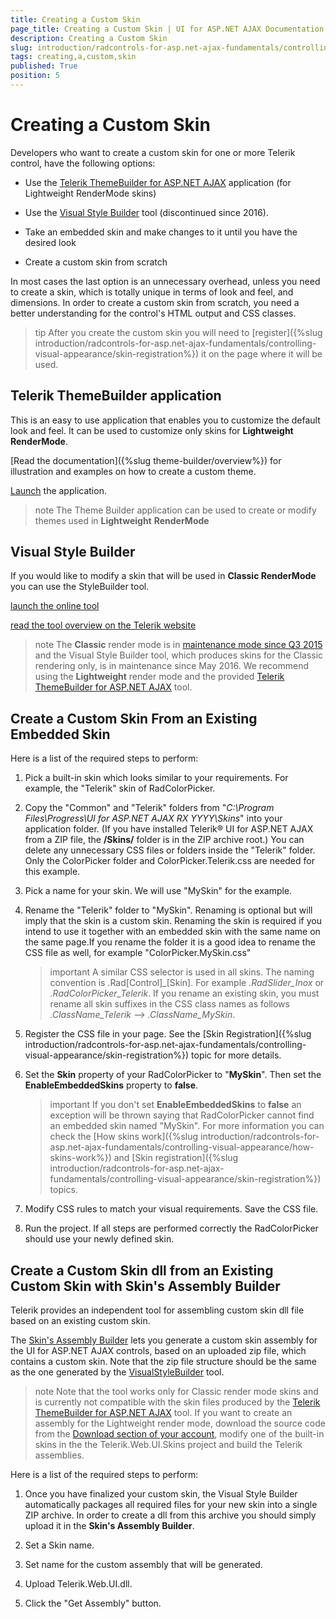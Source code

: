 ```yaml
---
title: Creating a Custom Skin
page_title: Creating a Custom Skin | UI for ASP.NET AJAX Documentation
description: Creating a Custom Skin
slug: introduction/radcontrols-for-asp.net-ajax-fundamentals/controlling-visual-appearance/creating-a-custom-skin
tags: creating,a,custom,skin
published: True
position: 5
---
```


# Creating a Custom Skin

Developers who want to create a custom skin for one or more Telerik control, have the following options:

* Use the [Telerik ThemeBuilder for ASP.NET AJAX](http://themebuilder.telerik.com/) application (for Lightweight RenderMode skins)

* Use the [Visual Style Builder](http://stylebuilder.telerik.com/) tool (discontinued since 2016). 

* Take an embedded skin and make changes to it until you have the desired look

* Create a custom skin from scratch


In most cases the last option is an unnecessary overhead, unless you need to create a skin, which is totally unique in terms of look and feel, and dimensions. In order to create a custom skin from scratch, you need a better understanding for the control's HTML output and CSS classes.

>tip After you create the custom skin you will need to [register]({%slug introduction/radcontrols-for-asp.net-ajax-fundamentals/controlling-visual-appearance/skin-registration%}) it on the page where it will be used.


## Telerik ThemeBuilder application

This is an easy to use application that enables you to customize the default look and feel. It can be used to customize only skins for **Lightweight RenderMode**.

[Read the documentation]({%slug theme-builder/overview%}) for illustration and examples on how to create a custom theme.

[Launch](http://themebuilder.telerik.com/) the application.



>note The Theme Builder application can be used to create or modify themes used in **Lightweight** **RenderMode**


## Visual Style Builder

If you would like to modify a skin that will be used in **Classic RenderMode** you can use the StyleBuilder tool.

[launch the online tool](http://stylebuilder.telerik.com/)

[read the tool overview on the Telerik website](https://www.telerik.com/aspnet-ajax/visual-style-builder)

>note The **Classic** render mode is in [maintenance mode since Q3 2015](https://docs.telerik.com/devtools/aspnet-ajax/controls/render-modes) and the Visual Style Builder tool, which produces skins for the Classic rendering only, is in maintenance since May 2016. We recommend using the **Lightweight** render mode and the provided [Telerik ThemeBuilder for ASP.NET AJAX](http://themebuilder.telerik.com/) tool.


## Create a Custom Skin From an Existing Embedded Skin

Here is a list of the required steps to perform:

1. Pick a built-in skin which looks similar to your requirements. For example, the "Telerik" skin of RadColorPicker.

1. Copy the "Common" and "Telerik" folders from "*C:\Program Files\Progress\UI for ASP.NET AJAX RX YYYY\Skins*" into your application folder. (If you have installed Telerik® UI for ASP.NET AJAX from a ZIP file, the **/Skins/** folder is in the ZIP archive root.) You can delete any unnecessary CSS files or folders inside the "Telerik" folder. Only the ColorPicker folder and ColorPicker.Telerik.css are needed for this example.

1. Pick a name for your skin. We will use "MySkin" for the example.

1. Rename the "Telerik" folder to "MySkin". Renaming is optional but will imply that the skin is a custom skin. Renaming the skin is required if you intend to use it together with an embedded skin with the same name on the same page.If you rename the folder it is a good idea to rename the CSS file as well, for example "ColorPicker.MySkin.css"
	
	>important A similar CSS selector is used in all skins. The naming convention is .Rad[Control]_[Skin]. For example *.RadSlider_Inox* or *.RadColorPicker_Telerik*. If you rename an existing skin, you must rename all skin suffixes in the CSS class names as follows *.ClassName_Telerik --> .ClassName_MySkin*.
	
1. Register the CSS file in your page. See the [Skin Registration]({%slug introduction/radcontrols-for-asp.net-ajax-fundamentals/controlling-visual-appearance/skin-registration%}) topic for more details.

1. Set the **Skin** property of your RadColorPicker to "**MySkin**". Then set the **EnableEmbeddedSkins** property to **false**.

	>important If you don't set **EnableEmbeddedSkins** to **false** an exception will be thrown saying that RadColorPicker cannot find an embedded skin named "MySkin". For more information you can check the [How skins work]({%slug introduction/radcontrols-for-asp.net-ajax-fundamentals/controlling-visual-appearance/how-skins-work%}) and [Skin registration]({%slug introduction/radcontrols-for-asp.net-ajax-fundamentals/controlling-visual-appearance/skin-registration%}) topics.

1. Modify CSS rules to match your visual requirements. Save the CSS file.

1. Run the project. If all steps are performed correctly the RadColorPicker should use your newly defined skin.

## Create a Custom Skin dll from an Existing Custom Skin with Skin's Assembly Builder

Telerik provides an independent tool for assembling custom skin dll file based on an existing custom skin.

The [Skin's Assembly Builder](http://skinsassemblybuilder.telerik.com/) lets you generate a custom skin assembly for the UI for ASP.NET AJAX controls, based on an uploaded zip file, which contains a custom skin. Note that the zip file structure should be the same as the one generated by the [VisualStyleBuilder](http://stylebuilder.telerik.com/) tool.

>note Note that the tool works only for Classic render mode skins and is currently not compatible with the skin files produced by the [Telerik ThemeBuilder for ASP.NET AJAX](http://themebuilder.telerik.com/) tool. If you want to create an assembly for the Lightweight render mode, download the source code from the [Download section of your account](https://www.telerik.com/account/product-download?product=RCAJAX), modify one of the built-in skins in the the Telerik.Web.UI.Skins project and build the Telerik assemblies.


Here is a list of the required steps to perform:

1. Once you have finalized your custom skin, the Visual Style Builder automatically packages all required files for your new skin into a single ZIP archive. In order to create a dll from this archive you should simply upload it in the **Skin's Assembly Builder**.

1. Set a Skin name.

1. Set name for the custom assembly that will be generated.

1. Upload Telerik.Web.UI.dll.

1. Click the "Get Assembly" button.

